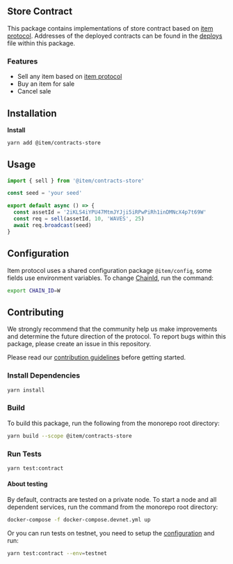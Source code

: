 ## Store Contract

This package contains implementations of store contract based on [item protocol](https://github.com/wavesplatform/item). Addresses of the deployed contracts can be found in the [deploys](./deploys.json) file within this package.

### Features

- Sell any item based on [item protocol](https://github.com/wavesplatform/item)
- Buy an item for sale
- Cancel sale

## Installation

**Install**

```bash
yarn add @item/contracts-store
```

## Usage

```typescript
import { sell } from '@item/contracts-store'

const seed = 'your seed'

export default async () => {
  const assetId = '2iKLS4iYPU47MtmJYJji5iRPwPiRh1inDMNcX4p7t69W'
  const req = sell(assetId, 10, 'WAVES', 25)
  await req.broadcast(seed)
} 
```

## Configuration

Item protocol uses a shared configuration package `@item/config`, some fields use environment variables. To change [ChainId](../../packages/config/src/index.ts), run the command:
```bash
export CHAIN_ID=W
```

## Contributing

We strongly recommend that the community help us make improvements and determine the future direction of the protocol. To report bugs within this package, please create an issue in this repository.

Please read our [contribution guidelines](../../CONTRIBUTING.md) before getting started.

### Install Dependencies

```bash
yarn install
```

### Build

To build this package, run the following from the monorepo root directory:

```bash
yarn build --scope @item/contracts-store
```

### Run Tests

```bash
yarn test:contract
```

#### About testing

By default, contracts are tested on a private node. To start a node and all dependent services, run the command from the monorepo root directory:

```bash
docker-compose -f docker-compose.devnet.yml up
```

Or you can run tests on testnet, you need to setup the [configuration](./surfboard.config.json) and run:

```bash
yarn test:contract --env=testnet
```
